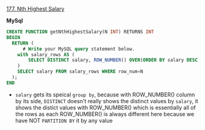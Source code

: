 [177. Nth Highest Salary](https://leetcode.com/problems/nth-highest-salary/description/)

**MySql**

```sql
CREATE FUNCTION getNthHighestSalary(N INT) RETURNS INT
BEGIN
  RETURN (
      # Write your MySQL query statement below.
    with salary_rows AS (
        SELECT DISTINCT salary, ROW_NUMBER() OVER(ORDER BY salary DESC) AS row_num FROM Employee GROUP BY salary
    )
    SELECT salary FROM salary_rows WHERE row_num=N
  );
END
```
- `salary` gets its speical `group by`, because with ROW_NUMBER() column by its side, `DISTINCT` doesn't really shows the distinct values by `salary`, it shows the distict values with ROW_NUMBER() which is essentially all of the rows as each ROW_NUMBER() is always different here because we have NOT `PARTITION BY` it by any value
